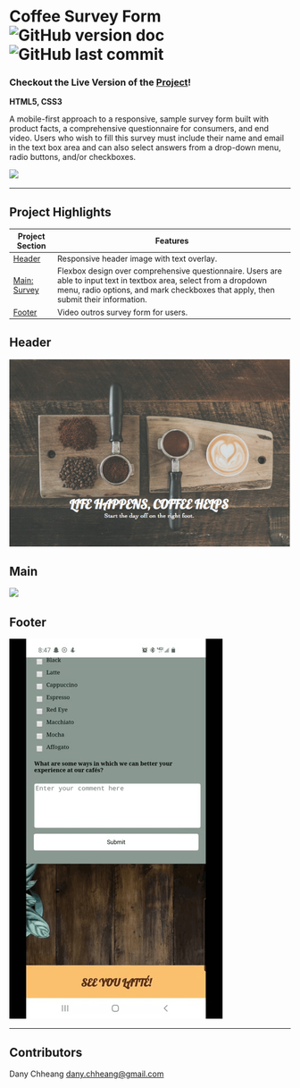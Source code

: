 # Coffee Survey Form ![GitHub version doc](https://img.shields.io/badge/Version-1.0.0-red) ![GitHub last commit](https://img.shields.io/github/last-commit/dcc5235/survey_form?style=flat-square) 

### Checkout the Live Version of the [Project](https://dcc5235.github.io/Coffee_Survey/)!

**HTML5, CSS3**

A mobile-first approach to a responsive, sample survey form built with product facts, a comprehensive questionnaire for consumers, and end video. Users who wish to fill this survey must include their name and email in the text box area and can also select answers from a drop-down menu, radio buttons, and/or checkboxes.

![](videos/readme4.gif)

---

## Project Highlights

Project Section | Features
------------ | -------------
[Header](#Header) | Responsive header image with text overlay. 
[Main: Survey](#Main) | Flexbox design over comprehensive questionnaire. Users are able to input text in textbox area, select from a dropdown menu, radio options, and mark checkboxes that apply, then submit their information.
[Footer](#Footer) | Video outros survey form for users.

## Header

![](images/readme1.png)

## Main

![](videos/readme5.gif)

## Footer

![](videos/readme6.gif)

---

## Contributors

Dany Chheang dany.chheang@gmail.com
